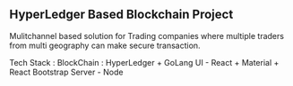 ## HyperLedger Based Blockchain Project

Mulitchannel based solution for Trading companies where multiple traders from multi geography can make secure transaction.

Tech Stack :
BlockChain : HyperLedger + GoLang
UI - React + Material + React Bootstrap
Server - Node
